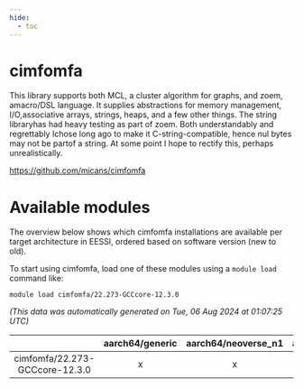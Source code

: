 ```yaml
---
hide:
  - toc
---
```


cimfomfa
========


This library supports both MCL, a cluster algorithm for graphs, and zoem, amacro/DSL language. It supplies abstractions for memory management, I/O,associative arrays, strings, heaps, and a few other things. The string libraryhas had heavy testing as part of zoem. Both understandably and regrettably Ichose long ago to make it C-string-compatible, hence nul bytes may not be partof a string. At some point I hope to rectify this, perhaps unrealistically.

https://github.com/micans/cimfomfa
# Available modules


The overview below shows which cimfomfa installations are available per target architecture in EESSI, ordered based on software version (new to old).

To start using cimfomfa, load one of these modules using a `module load` command like:

```shell
module load cimfomfa/22.273-GCCcore-12.3.0
```

*(This data was automatically generated on Tue, 06 Aug 2024 at 01:07:25 UTC)*  

| |aarch64/generic|aarch64/neoverse_n1|aarch64/neoverse_v1|x86_64/generic|x86_64/amd/zen2|x86_64/amd/zen3|x86_64/amd/zen4|x86_64/intel/haswell|x86_64/intel/skylake_avx512|
| :---: | :---: | :---: | :---: | :---: | :---: | :---: | :---: | :---: | :---: |
|cimfomfa/22.273-GCCcore-12.3.0|x|x|x|x|x|x|-|x|x|
